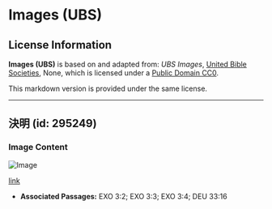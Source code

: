 # Images (UBS)

## License Information

**Images (UBS)** is based on and adapted from: _UBS Images_, [United Bible Societies](https://unitedbiblesocieties.org/), None, which is licensed under a [Public Domain CC0](https://creativecommons.org/public-domain/cc0/).

This markdown version is provided under the same license.



--------------------------------

## 決明 (id: 295249)

### Image Content

![Image](https://cdn.aquifer.bible/aquifer-content/resources/Media/WEB-0113_cassiasenna.jpg)

[link](https://cdn.aquifer.bible/aquifer-content/resources/Media/WEB-0113_cassiasenna.jpg)

* **Associated Passages:** EXO 3:2; EXO 3:3; EXO 3:4; DEU 33:16

